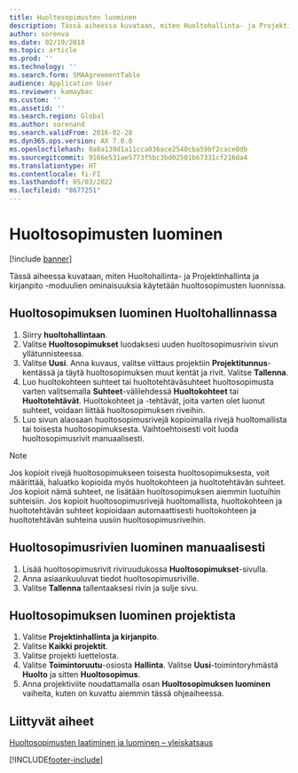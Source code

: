 ```yaml
---
title: Huoltosopimusten luominen
description: Tässä aiheessa kuvataan, miten Huoltohallinta- ja Projektinhallinta ja kirjanpito -moduulien ominaisuuksia käytetään huoltosopimusten luonnissa.
author: sorenva
ms.date: 02/19/2018
ms.topic: article
ms.prod: ''
ms.technology: ''
ms.search.form: SMAAgreementTable
audience: Application User
ms.reviewer: kamaybac
ms.custom: ''
ms.assetid: ''
ms.search.region: Global
ms.author: sorenand
ms.search.validFrom: 2016-02-28
ms.dyn365.ops.version: AX 7.0.0
ms.openlocfilehash: 0a8a139d1a11cca036ace2540cba59bf2cace0db
ms.sourcegitcommit: 9166e531ae5773f5bc3bd02501b67331cf216da4
ms.translationtype: HT
ms.contentlocale: fi-FI
ms.lasthandoff: 05/03/2022
ms.locfileid: "8677251"
---
```

# <a name="create-service-agreements"></a>Huoltosopimusten luominen

[!include [banner](../includes/banner.md)]

Tässä aiheessa kuvataan, miten Huoltohallinta- ja Projektinhallinta ja kirjanpito -moduulien ominaisuuksia käytetään huoltosopimusten luonnissa.

## <a name="create-a-service-agreement-from-service-management"></a>Huoltosopimuksen luominen Huoltohallinnassa

1. Siirry **huoltohallintaan**.
2. Valitse **Huoltosopimukset** luodaksesi uuden huoltosopimusrivin sivun yllätunnisteessa. 
3. Valitse **Uusi**. Anna kuvaus, valitse viittaus projektiin **Projektitunnus**-kentässä ja täytä huoltosopimuksen muut kentät ja rivit. Valitse **Tallenna**.
4. Luo huoltokohteen suhteet tai huoltotehtäväsuhteet huoltosopimusta varten valitsemalla **Suhteet**-välilehdessä **Huoltokohteet** tai **Huoltotehtävät**. Huoltokohteet ja -tehtävät, joita varten olet luonut suhteet, voidaan liittää huoltosopimuksen riveihin.
5. Luo sivun alaosaan huoltosopimusrivejä kopioimalla rivejä huoltomallista tai toisesta huoltosopimuksesta. Vaihtoehtoisesti voit luoda huoltosopimusrivit manuaalisesti.

> [!NOTE]
> Jos kopioit rivejä huoltosopimukseen toisesta huoltosopimuksesta, voit määrittää, haluatko kopioida myös huoltokohteen ja huoltotehtävän suhteet. Jos kopioit nämä suhteet, ne lisätään huoltosopimuksen aiemmin luotuihin suhteisiin. Jos kopioit huoltosopimusrivejä huoltomallista, huoltokohteen ja huoltotehtävän suhteet kopioidaan automaattisesti huoltokohteen ja huoltotehtävän suhteina uusiin huoltosopimusriveihin.

## <a name="create-service-agreement-lines-manually"></a>Huoltosopimusrivien luominen manuaalisesti

1. Lisää huoltosopimusrivit riviruudukossa **Huoltosopimukset**-sivulla. 
2. Anna asiaankuuluvat tiedot huoltosopimusriville. 
3. Valitse **Tallenna** tallentaaksesi rivin ja sulje sivu.

## <a name="create-a-service-agreement-from-project"></a>Huoltosopimuksen luominen projektista

1. Valitse **Projektinhallinta ja kirjanpito**.
2. Valitse **Kaikki projektit**.
3. Valitse projekti luettelosta.
4. Valitse **Toimintoruutu**-osiosta **Hallinta**. Valitse **Uusi**-toimintoryhmästä **Huolto** ja sitten **Huoltosopimus**.
5. Anna projektiviite noudattamalla osan **Huoltosopimuksen luominen** vaiheita, kuten on kuvattu aiemmin tässä ohjeaiheessa.


## <a name="related-topics"></a>Liittyvät aiheet

[Huoltosopimusten laatiminen ja luominen – yleiskatsaus](service-agreements.md)




[!INCLUDE[footer-include](../../includes/footer-banner.md)]